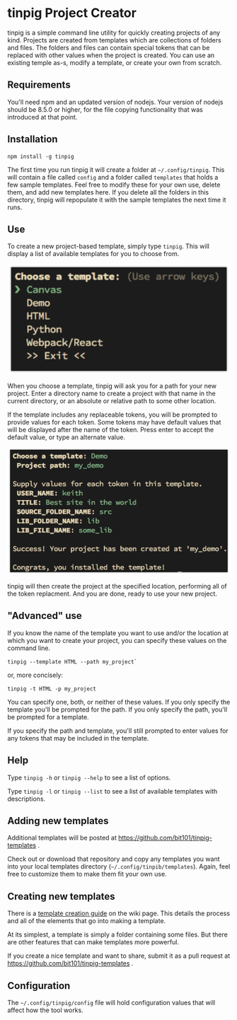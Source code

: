 # tinpig Project Creator

tinpig is a simple command line utility for quickly creating projects of any kind. Projects are created from templates which are collections of folders and files. The folders and files can contain special tokens that can be replaced with other values when the project is created. You can use an existing temple as-s, modify a template, or create your own from scratch.

## Requirements

You'll need npm and an updated version of nodejs. Your version of nodejs should be 8.5.0 or higher, for the file copying functionality that was introduced at that point.


## Installation

``` shell
npm install -g tinpig
```

The first time you run tinpig it will create a folder at `~/.config/tinpig`. This will contain a file called `config` and a folder called `templates` that holds a few sample templates. Feel free to modify these for your own use, delete them, and add new templates here. If you delete all the folders in this directory, tinpig will repopulate it with the sample templates the next time it runs.

## Use

To create a new project-based template, simply type `tinpig`. This will display a list of available templates for you to choose from.

![screenshot](images/tinpig_01.png)

When you choose a template, tinpig will ask you for a path for your new project. Enter a directory name to create a project with that name in the current directory, or an absolute or relative path to some other location.

If the template includes any replaceable tokens, you will be prompted to provide values for each token. Some tokens may have default values that will be displayed after the name of the token. Press enter to accept the default value, or type an alternate value.

![screenshot](images/tinpig_02.png)

tinpig will then create the project at the specified location, performing all of the token replacment. And you are done, ready to use your new project.

## "Advanced" use

If you know the name of the template you want to use and/or the location at which you want to create your project, you can specify these values on the command line.

``` shell
tinpig --template HTML --path my_project`
```

or, more concisely:

``` shell
tinpig -t HTML -p my_project
```

You can specify one, both, or neither of these values. If you only specify the template you'll be prompted for the path. If you only specify the path, you'll be prompted for a template.

If you specify the path and template, you'll still prompted to enter values for any tokens that may be included in the template.

## Help

Type `tinpig -h` or `tinpig --help` to see a list of options.

Type `tinpig -l` or `tinpig --list` to see a list of available templates with descriptions.

## Adding new templates

Additional templates will be posted at https://github.com/bit101/tinpig-templates .

Check out or download that repository and copy any templates you want into your local templates directory (`~/.config/tinpib/templates`). Again, feel free to customize them to make them fit your own use.

## Creating new templates

There is a [template creation guide](https://github.com/bit101/tinpig/wiki/Tinpig-Template-Guide) on the wiki page. This details the process and all of the elements that go into making a template.

At its simplest, a template is simply a folder containing some files. But there are other features that can make templates more powerful.

If you create a nice template and want to share, submit it as a pull request at https://github.com/bit101/tinpig-templates .

## Configuration

The `~/.config/tinpig/config` file will hold configuration values that will affect how the tool works.

